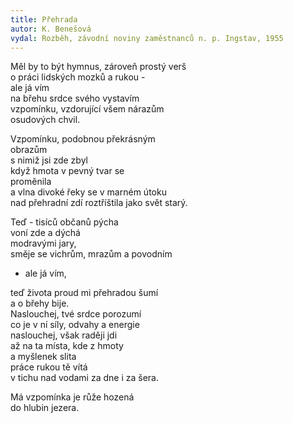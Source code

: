 ```yaml
---
title: Přehrada 
autor: K. Benešová
vydal: Rozběh, závodní noviny zaměstnanců n. p. Ingstav, 1955
---
```


Měl by to být hymnus, zároveň prostý verš  
o práci lidských mozků a rukou -   
ale já vím     
na břehu srdce svého vystavím     
vzpomínku, vzdorující všem nárazům    
osudových chvil.

Vzpomínku, podobnou překrásným   
obrazům   
s nimiž jsi zde zbyl   
když hmota v pevný tvar se  
proměnila     
a vlna divoké řeky se v marném útoku     
nad přehradní zdí roztříštila jako svět
starý.

Teď - tisíců občanů pýcha   
voní zde a dýchá      
modravými jary,   
směje se vichrům, mrazům a povodním   
- ale já vím,

teď života proud mi přehradou šumí    
a o břehy bije.    
Naslouchej, tvé srdce porozumí     
co je v ní síly, odvahy a energie   
naslouchej, však raději jdi    
až na ta místa, kde z hmoty   
a myšlenek slita    
práce rukou tě vítá   
v tichu nad vodami za dne i za šera.

Má vzpomínka je růže hozená    
do hlubin jezera.